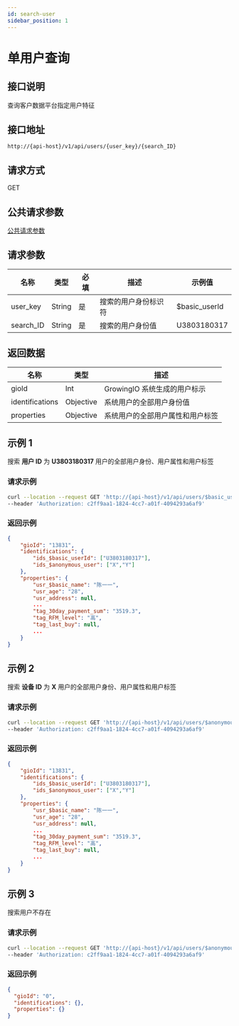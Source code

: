 ```yaml
---
id: search-user
sidebar_position: 1
---
```


# 单用户查询

## 接口说明

查询客户数据平台指定用户特征

## 接口地址

```
http://{api-host}/v1/api/users/{user_key}/{search_ID}
```

## 请求方式

GET

## 公共请求参数

[公共请求参数](../common-args)

## 请求参数

| 名称      | 类型   | 必填 | 描述                 | 示例值        |
| --------- | ------ | ---- | -------------------- | ------------- |
| user_key  | String | 是   | 搜索的用户身份标识符 | $basic_userId |
| search_ID | String | 是   | 搜索的用户身份值     | U3803180317   |

## 返回数据

| 名称            | 类型      | 描述                             |
| --------------- | --------- | -------------------------------- |
| gioId           | Int       | GrowingIO 系统生成的用户标示     |
| identifications | Objective | 系统用户的全部用户身份值         |
| properties      | Objective | 系统用户的全部用户属性和用户标签 |

## 示例 1

搜索 **用户 ID** 为 **U3803180317** 用户的全部用户身份、用户属性和用户标签

### 请求示例

```bash
curl --location --request GET 'http://{api-host}/v1/api/users/$basic_userId/U3803180317'
--header 'Authorization: c2ff9aa1-1824-4cc7-a01f-4094293a6af9'
```

### 返回示例

```json
{
    "gioId": "13831",
    "identifications": {
        "ids_$basic_userId": ["U3803180317"],
        "ids_$anonymous_user": ["X","Y"]
    },
    "properties": {
        "usr_$basic_name": "陈一一",
        "usr_age": "28",
        "usr_address": null,
        ...
        "tag_30day_payment_sum": "3519.3",
        "tag_RFM_level": "高",
        "tag_last_buy": null,
        ...
    }
}
```

## 示例 2

搜索 **设备 ID** 为 **X** 用户的全部用户身份、用户属性和用户标签

### 请求示例

```bash
curl --location --request GET 'http://{api-host}/v1/api/users/$anonymous_user/X'
--header 'Authorization: c2ff9aa1-1824-4cc7-a01f-4094293a6af9'
```

### 返回示例

```json
{
    "gioId": "13831",
    "identifications": {
        "ids_$basic_userId": ["U3803180317"],
        "ids_$anonymous_user": ["X","Y"]
    },
    "properties": {
        "usr_$basic_name": "陈一一",
        "usr_age": "28",
        "usr_address": null,
        ...
        "tag_30day_payment_sum": "3519.3",
        "tag_RFM_level": "高",
        "tag_last_buy": null,
        ...
    }
}
```

## 示例 3

搜索用户不存在

### 请求示例

```bash
curl --location --request GET 'http://{api-host}/v1/api/users/$anonymous_user/Z'
--header 'Authorization: c2ff9aa1-1824-4cc7-a01f-4094293a6af9'
```

### 返回示例

```json
{
  "gioId": "0",
  "identifications": {},
  "properties": {}
}
```

